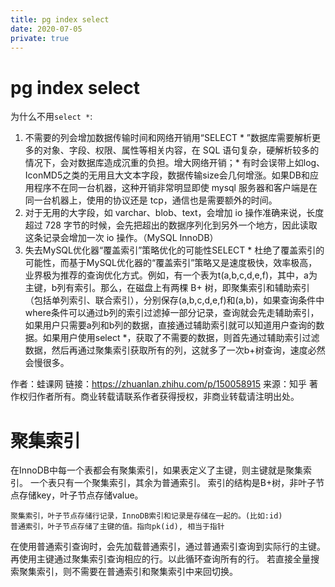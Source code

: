 ```yaml
---
title: pg index select
date: 2020-07-05
private: true
---
```

# pg index select
为什么不用`select *`:
1. 不需要的列会增加数据传输时间和网络开销用“SELECT * ”数据库需要解析更多的对象、字段、权限、属性等相关内容，在 SQL 语句复杂，硬解析较多的情况下，会对数据库造成沉重的负担。增大网络开销；* 有时会误带上如log、IconMD5之类的无用且大文本字段，数据传输size会几何增涨。如果DB和应用程序不在同一台机器，这种开销非常明显即使 mysql 服务器和客户端是在同一台机器上，使用的协议还是 tcp，通信也是需要额外的时间。
2. 对于无用的大字段，如 varchar、blob、text，会增加 io 操作准确来说，长度超过 728 字节的时候，会先把超出的数据序列化到另外一个地方，因此读取这条记录会增加一次 io 操作。（MySQL InnoDB）
3. 失去MySQL优化器“覆盖索引”策略优化的可能性SELECT * 杜绝了覆盖索引的可能性，而基于MySQL优化器的“覆盖索引”策略又是速度极快，效率极高，业界极为推荐的查询优化方式。例如，有一个表为t(a,b,c,d,e,f)，其中，a为主键，b列有索引。那么，在磁盘上有两棵 B+ 树，即聚集索引和辅助索引（包括单列索引、联合索引），分别保存(a,b,c,d,e,f)和(a,b)，如果查询条件中where条件可以通过b列的索引过滤掉一部分记录，查询就会先走辅助索引，如果用户只需要a列和b列的数据，直接通过辅助索引就可以知道用户查询的数据。如果用户使用select *，获取了不需要的数据，则首先通过辅助索引过滤数据，然后再通过聚集索引获取所有的列，这就多了一次b+树查询，速度必然会慢很多。

作者：蛙课网
链接：https://zhuanlan.zhihu.com/p/150058915
来源：知乎
著作权归作者所有。商业转载请联系作者获得授权，非商业转载请注明出处。


# 聚集索引
在InnoDB中每一个表都会有聚集索引，如果表定义了主键，则主键就是聚集索引。
一个表只有一个聚集索引，其余为普通索引。
索引的结构是B+树，非叶子节点存储key，叶子节点存储value。

    聚集索引，叶子节点存储行记录，InnoDB索引和记录是存储在一起的。(比如:id)
    普通索引，叶子节点存储了主键的值。指向pk(id), 相当于指针

在使用普通索引查询时，会先加载普通索引，通过普通索引查询到实际行的主键。再使用主键通过聚集索引查询相应的行。以此循环查询所有的行。
若直接全量搜索聚集索引，则不需要在普通索引和聚集索引中来回切换。 
